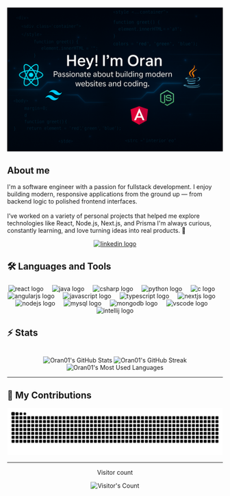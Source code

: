 <p align="center">
  <img src="https://github.com/Oran01/Oran01/blob/main/banner.png" alt="Banner of software-developer" style="max-width: 100%; width: 700px;">
</p>

<h2 align="left">About me</h2>

<p align="left">
I'm a software engineer with a passion for fullstack development. I enjoy building modern, responsive applications from the ground up — from backend logic to polished frontend interfaces.<br><br>
I’ve worked on a variety of personal projects that helped me explore technologies like React, Node.js, Next.js, and Prisma I'm always curious, constantly learning, and love turning ideas into real products. 🚀
</p>

<div align="center">
  <a href="https://www.linkedin.com/in/Oran-Alster" target="_blank">
    <img src="https://raw.githubusercontent.com/maurodesouza/profile-readme-generator/master/src/assets/icons/social/linkedin/default.svg" width="52" height="40" alt="linkedin logo" />
  </a>
</div>

###

<h2 align="left">🛠️ Languages and Tools</h2>

###

<div align="center">
  <img src="https://cdn.jsdelivr.net/gh/devicons/devicon/icons/react/react-original.svg" height="40" alt="react logo"  />
  <img width="12" />
  <img src="https://cdn.jsdelivr.net/gh/devicons/devicon/icons/java/java-original.svg" height="40" alt="java logo"  />
  <img width="12" />
  <img src="https://cdn.jsdelivr.net/gh/devicons/devicon/icons/csharp/csharp-original.svg" height="40" alt="csharp logo"  />
  <img width="12" />
  <img src="https://cdn.jsdelivr.net/gh/devicons/devicon/icons/python/python-original.svg" height="40" alt="python logo"  />
  <img width="12" />
  <img src="https://cdn.jsdelivr.net/gh/devicons/devicon/icons/c/c-original.svg" height="40" alt="c logo"  />
  <img width="12" />
  <img src="https://cdn.jsdelivr.net/gh/devicons/devicon/icons/angularjs/angularjs-original.svg" height="40" alt="angularjs logo"  />
  <img width="12" />
  <img src="https://cdn.jsdelivr.net/gh/devicons/devicon/icons/javascript/javascript-original.svg" height="40" alt="javascript logo"  />
  <img width="12" />
  <img src="https://cdn.jsdelivr.net/gh/devicons/devicon/icons/typescript/typescript-original.svg" height="40" alt="typescript logo"  />
  <img width="12" />
  <img src="https://cdn.jsdelivr.net/gh/devicons/devicon/icons/nextjs/nextjs-original.svg" height="40" alt="nextjs logo"  />
  <img width="12" />
  <img src="https://cdn.jsdelivr.net/gh/devicons/devicon/icons/nodejs/nodejs-original.svg" height="40" alt="nodejs logo"  />
  <img width="12" />
  <img src="https://cdn.jsdelivr.net/gh/devicons/devicon/icons/mysql/mysql-original.svg" height="40" alt="mysql logo"  />
  <img width="12" />
  <img src="https://cdn.jsdelivr.net/gh/devicons/devicon/icons/mongodb/mongodb-original.svg" height="40" alt="mongodb logo"  />
  <img width="12" />
  <img src="https://cdn.jsdelivr.net/gh/devicons/devicon/icons/vscode/vscode-original.svg" height="40" alt="vscode logo"  />
  <img width="12" />
  <img src="https://cdn.jsdelivr.net/gh/devicons/devicon/icons/intellij/intellij-original.svg" height="40" alt="intellij logo"  />
</div>

###

## ⚡️ Stats

<br>

<div align="center">
  <img width="390" src="https://github-readme-stats.vercel.app/api?username=Oran01&theme=transparent&count_private=true&show_icons=true&rank_icon=github&locale=en" alt="Oran01's GitHub Stats" />
  <img width="390" src="https://github-readme-streak-stats.herokuapp.com/?user=Oran01&theme=transparent&border_radius=10&count_private=true&locale=en" alt="Oran01's GitHub Streak" />
  <img width="325" src="https://github-readme-stats.vercel.app/api/top-langs?username=Oran01&theme=transparent&layout=donut&hide=css&langs_count=8&border_radius=10&show_icons=true&locale=en" alt="Oran01's Most Used Languages" />
</div>

<hr>

## 🐍 My Contributions

<div align="center">
  <picture>
    <source media="(prefers-color-scheme: dark)" srcset="https://raw.githubusercontent.com/Oran01/Oran01/output/github-contribution-grid-snake-dark.svg" />
    <source media="(prefers-color-scheme: light)" srcset="https://raw.githubusercontent.com/Oran01/Oran01/output/github-contribution-grid-snake.svg" />
    <img alt="github-snake" src="https://raw.githubusercontent.com/Oran01/Oran01/output/github-contribution-grid-snake.svg" />
  </picture>
</div>

<hr>

<div align="center"> 
  <p>Visitor count</p>
  <img src="https://profile-counter.glitch.me/Oran01/count.svg" alt="Visitor's Count" />
</div>
